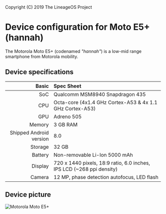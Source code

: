 Copyright (C) 2019 The LineageOS Project

Device configuration for Moto E5+ (hannah)
==================================================

The Motorola Moto E5+ (codenamed _"hannah"_) is a low-mid range smartphone from Motorola mobility.

## Device specifications

| Basic | Spec Sheet
| -----------: | :----------------------------------------------
| SoC          | Qualcomm MSM8940 Snapdragon 435
| CPU          | Octa-core (4x1.4 GHz Cortex-A53 & 4x 1.1 GHz Cortex-A53)
| GPU          | Adreno 505
| Memory       | 3 GB RAM
| Shipped Android version | 8.0
| Storage      | 32 GB
| Battery      | Non-removable Li-Ion 5000 mAh
| Display      | 720 x 1440 pixels, 18:9 ratio, 6.0 inches, IPS LCD (~268 ppi density)
| Camera       | 12 MP, phase detection autofocus, LED flash

## Device picture

![Motorola Moto E5+](https://www.tmonews.com/wp-content/uploads/2018/07/motoe5plustmobile-660x532.jpg "Moto E5+ in blue")
